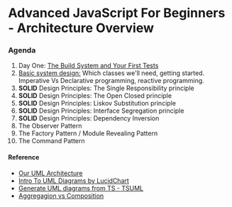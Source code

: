 # Advanced JavaScript For Beginners - Architecture Overview

### Agenda
1. Day One: [The Build System and Your First Tests](https://github.com/peb7268/AdvancedJavaScriptForBeginners/tree/feature/day-1-the-build-pipeline)  
2. [Basic system design:](https://github.com/peb7268/AdvancedJavaScriptForBeginners/tree/feature/day-2-architecture-overview) Which classes we'll need, getting started. Imperative Vs Declarative programming, reactive programming.
3. **SOLID** Design Principles: The Single Responsibility principle
4. **SOLID** Design Principles: The Open Closed principle
5. **SOLID** Design Principles: Liskov Substitution principle
6. **SOLID** Design Principles: Interface Segregation principle
7. **SOLID** Design Principles: Dependency Inversion
8. The Observer Pattern
9. The Factory Pattern / Module Revealing Pattern
10. The Command Pattern


#### Reference
- [Our UML Architecture](https://app.lucidchart.com/invitations/accept/881ab28b-4e1f-4634-bdec-d4fa9efb9630)
- [Intro To UML Diagrams by LucidChart](https://www.youtube.com/watch?v=UI6lqHOVHic)
- [Generate UML diagrams from TS - TSUML](https://github.com/remojansen/TsUML)
- [Aggregagion vs Composition](https://www.visual-paradigm.com/guide/uml-unified-modeling-language/uml-aggregation-vs-composition/)